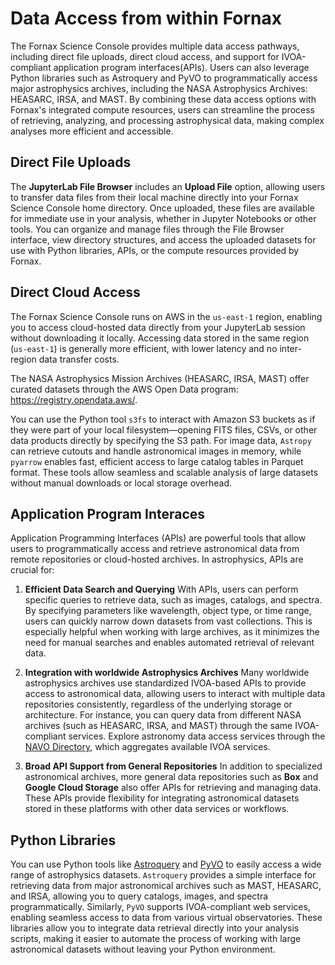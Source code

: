 # Data Access from within Fornax

The Fornax Science Console provides multiple data access pathways, including direct file uploads, direct cloud access, and support for IVOA-compliant application program interfaces(APIs). Users can also leverage Python libraries such as Astroquery and PyVO to programmatically access major astrophysics archives, including the NASA Astrophysics Archives: HEASARC, IRSA, and MAST.  By combining these data access options with Fornax's integrated compute resources, users can streamline the process of retrieving, analyzing, and processing astrophysical data, making complex analyses more efficient and accessible.

## Direct File Uploads

The **JupyterLab File Browser** includes an **Upload File** option, allowing users to transfer data files from their local machine directly into your Fornax Science Console home directory. Once uploaded, these files are available for immediate use in your analysis, whether in Jupyter Notebooks or other tools. You can organize and manage files through the File Browser interface, view directory structures, and access the uploaded datasets for use with Python libraries, APIs, or the compute resources provided by Fornax.

## Direct Cloud Access

The Fornax Science Console runs on AWS in the `us-east-1` region, enabling you to access cloud-hosted data directly from your JupyterLab session without downloading it locally. Accessing data stored in the same region (`us-east-1`) is generally more efficient, with lower latency and no inter-region data transfer costs. 

The NASA Astrophysics Mission Archives (HEASARC, IRSA, MAST) offer curated datasets through the AWS Open Data program: https://registry.opendata.aws/.

You can use the Python tool `s3fs` to interact with Amazon S3 buckets as if they were part of your local filesystem—opening FITS files, CSVs, or other data products directly by specifying the S3 path. For image data, `Astropy` can retrieve cutouts and handle astronomical images in memory, while `pyarrow` enables fast, efficient access to large catalog tables in Parquet format. These tools allow seamless and scalable analysis of large datasets without manual downloads or local storage overhead.

## Application Program Interaces

Application Programming Interfaces (APIs) are powerful tools that allow users to programmatically access and retrieve astronomical data from remote repositories or cloud-hosted archives. In astrophysics, APIs are crucial for:


1. **Efficient Data Search and Querying**
With APIs, users can perform specific queries to retrieve data, such as images, catalogs, and spectra. By specifying parameters like wavelength, object type, or time range, users can quickly narrow down datasets from vast collections. This is especially helpful when working with large archives, as it minimizes the need for manual searches and enables automated retrieval of relevant data.

2. **Integration with worldwide Astrophysics Archives**
Many worldwide astrophysics archives use standardized IVOA-based APIs to provide access to astronomical data, allowing users to interact with multiple data repositories consistently, regardless of the underlying storage or architecture. For instance, you can query data from different NASA archives (such as HEASARC, IRSA, and MAST) through the same IVOA-compliant services. Explore astronomy data access services through the [NAVO Directory](https://vao.stsci.edu/directory/keywordsearch.aspx), which aggregates available IVOA services.

3. **Broad API Support from General Repositories**
In addition to specialized astronomical archives, more general data repositories such as **Box** and **Google Cloud Storage** also offer APIs for retrieving and managing data. These APIs provide flexibility for integrating astronomical datasets stored in these platforms with other data services or workflows.

## Python Libraries

You can use Python tools like [Astroquery](https://astroquery.readthedocs.io/en/latest/) and [PyVO](https://pyvo.readthedocs.io/en/latest/) to easily access a wide range of astrophysics datasets. `Astroquery` provides a simple interface for retrieving data from major astronomical archives such as MAST, HEASARC, and IRSA, allowing you to query catalogs, images, and spectra programmatically. Similarly, `PyVO` supports IVOA-compliant web services, enabling seamless access to data from various virtual observatories. These libraries allow you to integrate data retrieval directly into your analysis scripts, making it easier to automate the process of working with large astronomical datasets without leaving your Python environment.


